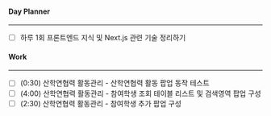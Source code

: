 
#### Day Planner
---
- [ ] 하루 1회 프론트엔드 지식 및 Next.js 관련 기술 정리하기


#### Work
---
- [ ] (0:30) 산학연협력 활동관리 - 산학연협력 활동 팝업 동작 테스트
- [ ] (4:00) 산학연협력 활동관리 - 참여학생 조회 테이블 리스트 및 검색영역 팝업 구성
- [ ] (2:30) 산학연협력 활동관리 - 참여학생 추가 팝업 구성